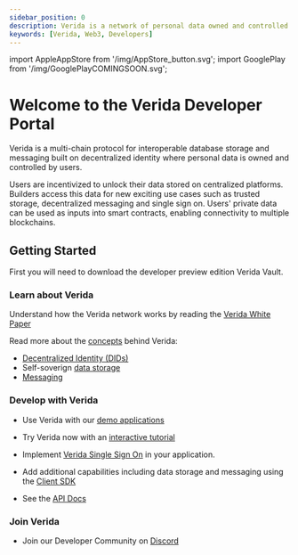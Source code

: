 ```yaml
---
sidebar_position: 0
description: Verida is a network of personal data owned and controlled by users.
keywords: [Verida, Web3, Developers]
---
```

import AppleAppStore from '/img/AppStore_button.svg';
import GooglePlay from '/img/GooglePlayCOMINGSOON.svg';


# Welcome to the Verida Developer Portal
Verida is a multi-chain protocol for interoperable database storage and messaging built on decentralized identity where personal data is owned and controlled by users.

Users are incentivized to unlock their data stored on centralized platforms. Builders access this data for new exciting use cases such as trusted storage, decentralized messaging and single sign on. Users' private data can be used as inputs into smart contracts, enabling connectivity to multiple blockchains.


## Getting Started

First you will need to download the developer preview edition Verida Vault. 

[<AppleAppStore className="appstorebutton" />](https://apps.apple.com/us/app/verida-vault/id1546599632)
<GooglePlay className="appstorebutton" />

### Learn about Verida

Understand how the Verida network works by reading the [Verida White Paper](https://www.verida.io/whitepaper?utm=devportal)

Read more about the [concepts](/docs/concepts) behind Verida:

* [Decentralized Identity (DIDs)](/docs/concepts/accounts-and-identity)
* Self-soverign [data storage](/docs/concepts/data-storage)
* [Messaging](/docs/concepts/messaging)


### Develop with Verida

* Use Verida with our [demo applications](/docs/demos)
* Try Verida now with an [interactive tutorial](/docs/tutorial/introduction)
* Implement [Verida Single Sign On](/docs/single-sign-on-sdk) in your application.
* Add additional capabilities including data storage and messaging using the [Client SDK](/docs/client-sdk)

* See the [API Docs](/docs/api/verida-js)


### Join Verida

* Join our Developer Community on [Discord](https://discord.verida.io)